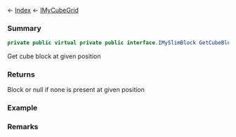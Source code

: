 ← [Index](Api-Index) ← [IMyCubeGrid](VRage.Game.ModAPI.Ingame.IMyCubeGrid)

### Summary

```csharp
private public virtual private public interface.IMySlimBlock GetCubeBlock(private public sealed struct.Vector3I pos)
```

Get cube block at given position

### Returns

Block or null if none is present at given position

### Example

### Remarks

